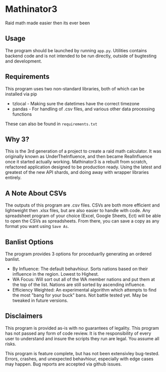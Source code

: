 # Mathinator3
Raid math made easier then its ever been
## Usage
The program should be launched by running `app.py`. Utilities contains backend code and is not intended to be run directly, outside of bugtesting and development.
## Requirements
This program uses two non-standard libraries, both of which can be installed via pip
- tzlocal - Making sure the datetimes have the correct timezone
- pandas - For handling of .csv files, and various other data processing functions

These can also be found in `requirements.txt`
## Why 3?
This is the 3rd generation of a project to create a raid math calculator. It was originally known as UnderTheInfluence, and then became RealInfluence once it started actually working. Mathinator3 is a rebuilt from scratch, refactored application designed to be production ready. Using the latest and greatest of the new API shards, and doing away with wrapper libraries entirely.
## A Note About CSVs
The outputs of this program are .csv files. CSVs are both more efficient and lightweight then .xlsx files, but are also easier to handle with code. Any spreadsheet program of your choice (Excel, Google Sheets, Ect) will be able to open the CSVs as spreadsheets. From there, you can save a copy as any format you want using `Save As`.
## Banlist Options
The program provides 3 options for proceduarlly generating an ordered banlist.
- By Influence: The default behavhiour. Sorts nations based on their influence in the region. Lowest to Highest.
- WA Focus: Will sort out all of the WA member nations and put them at the top of the list. Nations are still sorted by ascending influence.
- Efficiency Weighted: An experimental algorithm which attempts to find the most "bang for your buck" bans. Not battle tested yet. May be tweaked in future versions.
## Disclaimers
This program is provided as-is with no guarantees of legality. This program has not passed any form of code review. It is the responsibility of every user to understand and insure the scripts they run are legal. You assume all risks.

This program is feature complete, but has not been extensivley bug-tested. Errors, crashes, and unexpected behavhiour, especially with edge cases may happen. Bug reports are accepted via github issues.
